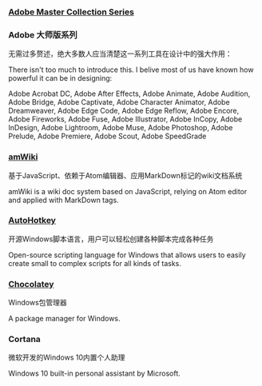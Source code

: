### [Adobe Master Collection Series](https://www.adobe.com/creativecloud.html)

### Adobe 大师版系列

无需过多赘述，绝大多数人应当清楚这一系列工具在设计中的强大作用：

There isn't too much to introduce this. I belive most of us have known how powerful it can be in designing:

Adobe Acrobat DC, Adobe After Effects, Adobe Animate, Adobe Audition, Adobe Bridge, Adobe Captivate, Adobe Character Animator, Adobe Dreamweaver, Adobe Edge Code, Adobe Edge Reflow, Adobe Encore, Adobe Fireworks, Adobe Fuse, Adobe Illustrator, Adobe InCopy, Adobe InDesign, Adobe Lightroom, Adobe Muse, Adobe Photoshop, Adobe Prelude, Adobe Premiere, Adobe Scout, Adobe SpeedGrade

### [amWiki](https://amwiki.xf09.net/)

基于JavaScript、依赖于Atom编辑器、应用MarkDown标记的wiki文档系统

amWiki is a wiki doc system based on JavaScript, relying on Atom editor and applied with MarkDown tags.

### [AutoHotkey](https://www.autohotkey.com/)

开源Windows脚本语言，用户可以轻松创建各种脚本完成各种任务

Open-source scripting language for Windows that allows users to easily create small to complex scripts for all kinds of tasks.

### [Chocolatey](https://chocolatey.org/)

Windows包管理器

A package manager for Windows.

### Cortana

微软开发的Windows 10内置个人助理

Windows 10 built-in personal assistant by Microsoft.


